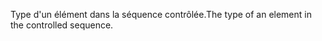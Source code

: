 <span data-ttu-id="72778-101">Type d'un élément dans la séquence contrôlée.</span><span class="sxs-lookup"><span data-stu-id="72778-101">The type of an element in the controlled sequence.</span></span>